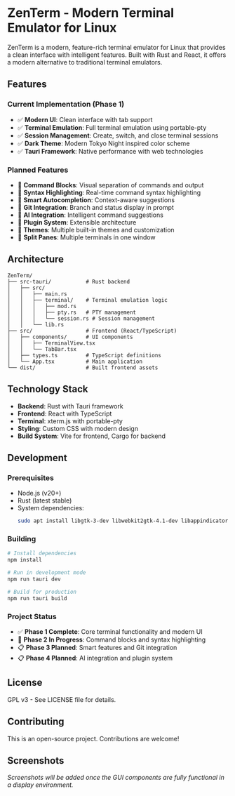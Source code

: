 # ZenTerm - Modern Terminal Emulator for Linux

ZenTerm is a modern, feature-rich terminal emulator for Linux that provides a clean interface with intelligent features. Built with Rust and React, it offers a modern alternative to traditional terminal emulators.

## Features

### Current Implementation (Phase 1)
- ✅ **Modern UI**: Clean interface with tab support
- ✅ **Terminal Emulation**: Full terminal emulation using portable-pty
- ✅ **Session Management**: Create, switch, and close terminal sessions
- ✅ **Dark Theme**: Modern Tokyo Night inspired color scheme
- ✅ **Tauri Framework**: Native performance with web technologies

### Planned Features
- 🔄 **Command Blocks**: Visual separation of commands and output
- 🔄 **Syntax Highlighting**: Real-time command syntax highlighting
- 🔄 **Smart Autocompletion**: Context-aware suggestions
- 🔄 **Git Integration**: Branch and status display in prompt
- 🔄 **AI Integration**: Intelligent command suggestions
- 🔄 **Plugin System**: Extensible architecture
- 🔄 **Themes**: Multiple built-in themes and customization
- 🔄 **Split Panes**: Multiple terminals in one window

## Architecture

```
ZenTerm/
├── src-tauri/           # Rust backend
│   ├── src/
│   │   ├── main.rs
│   │   ├── terminal/    # Terminal emulation logic
│   │   │   ├── mod.rs
│   │   │   ├── pty.rs   # PTY management
│   │   │   └── session.rs # Session management
│   │   └── lib.rs
├── src/                 # Frontend (React/TypeScript)
│   ├── components/      # UI components
│   │   ├── TerminalView.tsx
│   │   └── TabBar.tsx
│   ├── types.ts         # TypeScript definitions
│   └── App.tsx          # Main application
└── dist/                # Built frontend assets
```

## Technology Stack

- **Backend**: Rust with Tauri framework
- **Frontend**: React with TypeScript
- **Terminal**: xterm.js with portable-pty
- **Styling**: Custom CSS with modern design
- **Build System**: Vite for frontend, Cargo for backend

## Development

### Prerequisites
- Node.js (v20+)
- Rust (latest stable)
- System dependencies:
  ```bash
  sudo apt install libgtk-3-dev libwebkit2gtk-4.1-dev libappindicator3-dev librsvg2-dev patchelf
  ```

### Building
```bash
# Install dependencies
npm install

# Run in development mode
npm run tauri dev

# Build for production
npm run tauri build
```

### Project Status
- ✅ **Phase 1 Complete**: Core terminal functionality and modern UI
- 🔄 **Phase 2 In Progress**: Command blocks and syntax highlighting
- 📋 **Phase 3 Planned**: Smart features and Git integration
- 📋 **Phase 4 Planned**: AI integration and plugin system

## License

GPL v3 - See LICENSE file for details.

## Contributing

This is an open-source project. Contributions are welcome!

## Screenshots

*Screenshots will be added once the GUI components are fully functional in a display environment.*